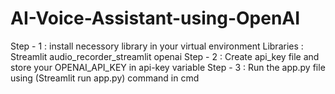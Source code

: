# AI-Voice-Assistant-using-OpenAI

Step - 1 :
  install necessory library in your virtual environment
  Libraries : 
      Streamlit
      audio_recorder_streamlit
      openai
Step - 2 :
  Create api_key file and store your OPENAI_API_KEY in api-key variable
Step - 3 :
  Run the app.py file using (Streamlit run app.py) command in cmd
